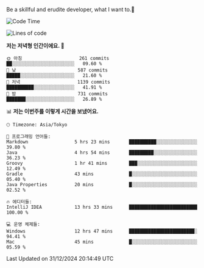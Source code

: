 Be a skillful and erudite developer, what I want to.👶

<!--START_SECTION:waka-->
![Code Time](http://img.shields.io/badge/Code%20Time-1%2C497%20hrs%206%20mins-blue)

![Lines of code](https://img.shields.io/badge/%EC%A0%80%EB%8A%94%20%EC%97%AC%ED%83%9C%EA%B9%8C%EC%A7%80%20-918.3%20thousand%20%EC%A4%84%EC%9D%98%20%EC%BD%94%EB%93%9C%EB%A5%BC%20%EC%9E%91%EC%84%B1%ED%96%88%EC%96%B4%EC%9A%94.-blue)

**저는 저녁형 인간이에요. 🦉** 

```text
🌞 아침                     261 commits         ██░░░░░░░░░░░░░░░░░░░░░░░   09.60 % 
🌆 낮　                     587 commits         █████░░░░░░░░░░░░░░░░░░░░   21.60 % 
🌃 저녁                     1139 commits        ██████████░░░░░░░░░░░░░░░   41.91 % 
🌙 밤　                     731 commits         ███████░░░░░░░░░░░░░░░░░░   26.89 % 
```


📊 **저는 이번주를 이렇게 시간을 보냈어요.** 

```text
🕑︎ Timezone: Asia/Tokyo

💬 프로그래밍 언어들: 
Markdown                 5 hrs 23 mins       ██████████░░░░░░░░░░░░░░░   39.80 % 
Java                     4 hrs 54 mins       █████████░░░░░░░░░░░░░░░░   36.23 % 
Groovy                   1 hr 41 mins        ███░░░░░░░░░░░░░░░░░░░░░░   12.49 % 
Gradle                   43 mins             █░░░░░░░░░░░░░░░░░░░░░░░░   05.40 % 
Java Properties          20 mins             █░░░░░░░░░░░░░░░░░░░░░░░░   02.52 % 

🔥 에디터들: 
IntelliJ IDEA            13 hrs 33 mins      █████████████████████████   100.00 % 

💻 운영 체제들: 
Windows                  12 hrs 47 mins      ████████████████████████░   94.41 % 
Mac                      45 mins             █░░░░░░░░░░░░░░░░░░░░░░░░   05.59 % 
```


 Last Updated on 31/12/2024 20:14:49 UTC
<!--END_SECTION:waka-->

